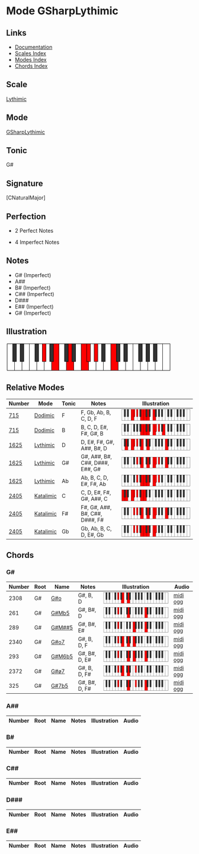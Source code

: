 # Mode GSharpLythimic

## Links

- [Documentation](index.md)
- [Scales Index](Scales.md)
- [Modes Index](Modes.md)
- [Chords Index](Chords.md)

## Scale

[Lythimic](ScaleLythimic.md)

## Mode

[GSharpLythimic](ModeGSharpLythimic.md)

## Tonic

G#

## Signature

[CNaturalMajor]

## Perfection

 - 2 Perfect Notes

 - 4 Imperfect Notes

## Notes

- G# (Imperfect)
- A##
- B# (Imperfect)
- C## (Imperfect)
- D###
- E## (Imperfect)
- G# (Imperfect)

## Illustration

![GSharpLythimic](ModeGSharpLythimic.png)

## Relative Modes

| Number | Mode | Tonic | Notes | Illustration |
|--------|------|-------|-------|--------------|
| [715](https://ianring.com/musictheory/scales/715) | [Dodimic](ModeDodimic.md) | F | F, Gb, Ab, B, C, D, F | ![FNaturalDodimic](ModeFNaturalDodimic.png) |
| [715](https://ianring.com/musictheory/scales/715) | [Dodimic](ModeDodimic.md) | B | B, C, D, E#, F#, G#, B | ![BNaturalDodimic](ModeBNaturalDodimic.png) |
| [1625](https://ianring.com/musictheory/scales/1625) | [Lythimic](ModeLythimic.md) | D | D, E#, F#, G#, A##, B#, D | ![DNaturalLythimic](ModeDNaturalLythimic.png) |
| [1625](https://ianring.com/musictheory/scales/1625) | [Lythimic](ModeLythimic.md) | G# | G#, A##, B#, C##, D###, E##, G# | ![GSharpLythimic](ModeGSharpLythimic.png) |
| [1625](https://ianring.com/musictheory/scales/1625) | [Lythimic](ModeLythimic.md) | Ab | Ab, B, C, D, E#, F#, Ab | ![AFlatLythimic](ModeAFlatLythimic.png) |
| [2405](https://ianring.com/musictheory/scales/2405) | [Katalimic](ModeKatalimic.md) | C | C, D, E#, F#, G#, A##, C | ![CNaturalKatalimic](ModeCNaturalKatalimic.png) |
| [2405](https://ianring.com/musictheory/scales/2405) | [Katalimic](ModeKatalimic.md) | F# | F#, G#, A##, B#, C##, D###, F# | ![FSharpKatalimic](ModeFSharpKatalimic.png) |
| [2405](https://ianring.com/musictheory/scales/2405) | [Katalimic](ModeKatalimic.md) | Gb | Gb, Ab, B, C, D, E#, Gb | ![GFlatKatalimic](ModeGFlatKatalimic.png) |

## Chords

### G#

| Number | Root | Name | Notes | Illustration | Audio |
|--------|------|------|-------|--------------|-------|
| 2308 | G# | [G#o](ChordGSharpDiminished.md) | G#, B, D | ![G#o](ChordGSharpDiminishedRootPosition.png) | [midi](ChordGSharpDiminishedRootPosition.mid) [ogg](ChordGSharpDiminishedRootPosition.ogg) |
| 261 | G# | [G#Mb5](ChordGSharpMajorFlatFifth.md) | G#, B#, D | ![G#Mb5](ChordGSharpMajorFlatFifthRootPosition.png) | [midi](ChordGSharpMajorFlatFifthRootPosition.mid) [ogg](ChordGSharpMajorFlatFifthRootPosition.ogg) |
| 289 | G# | [G#M##5](ChordGSharpMajorDoubleSharpFifth.md) | G#, B#, E# | ![G#M##5](ChordGSharpMajorDoubleSharpFifthRootPosition.png) | [midi](ChordGSharpMajorDoubleSharpFifthRootPosition.mid) [ogg](ChordGSharpMajorDoubleSharpFifthRootPosition.ogg) |
| 2340 | G# | [G#o7](ChordGSharpFullDiminishedSeventh.md) | G#, B, D, F | ![G#o7](ChordGSharpFullDiminishedSeventhRootPosition.png) | [midi](ChordGSharpFullDiminishedSeventhRootPosition.mid) [ogg](ChordGSharpFullDiminishedSeventhRootPosition.ogg) |
| 293 | G# | [G#M6b5](ChordGSharpMajorSixthFlatFifth.md) | G#, B#, D, E# | ![G#M6b5](ChordGSharpMajorSixthFlatFifthRootPosition.png) | [midi](ChordGSharpMajorSixthFlatFifthRootPosition.mid) [ogg](ChordGSharpMajorSixthFlatFifthRootPosition.ogg) |
| 2372 | G# | [G#ø7](ChordGSharpHalfDiminishedSeventh.md) | G#, B, D, F# | ![G#ø7](ChordGSharpHalfDiminishedSeventhRootPosition.png) | [midi](ChordGSharpHalfDiminishedSeventhRootPosition.mid) [ogg](ChordGSharpHalfDiminishedSeventhRootPosition.ogg) |
| 325 | G# | [G#7b5](ChordGSharpDominantSeventhFlatFifth.md) | G#, B#, D, F# | ![G#7b5](ChordGSharpDominantSeventhFlatFifthRootPosition.png) | [midi](ChordGSharpDominantSeventhFlatFifthRootPosition.mid) [ogg](ChordGSharpDominantSeventhFlatFifthRootPosition.ogg) |

### A##

| Number | Root | Name | Notes | Illustration | Audio |
|--------|------|------|-------|--------------|-------|

### B#

| Number | Root | Name | Notes | Illustration | Audio |
|--------|------|------|-------|--------------|-------|

### C##

| Number | Root | Name | Notes | Illustration | Audio |
|--------|------|------|-------|--------------|-------|

### D###

| Number | Root | Name | Notes | Illustration | Audio |
|--------|------|------|-------|--------------|-------|

### E##

| Number | Root | Name | Notes | Illustration | Audio |
|--------|------|------|-------|--------------|-------|

